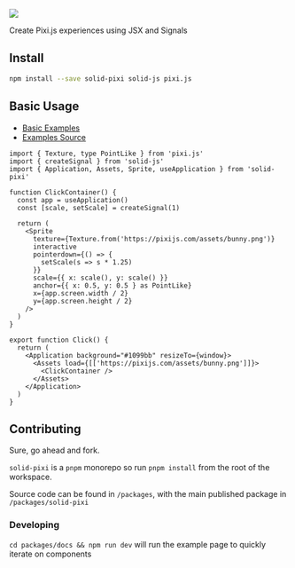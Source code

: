 ![](./packages/docs/src/assets/logo.png)

Create Pixi.js experiences using JSX and Signals

## Install

```sh
npm install --save solid-pixi solid-js pixi.js
```

## Basic Usage

- [Basic Examples](https://sammccord.github.io/solid-pixi/guides/basic/assets/)
- [Examples Source](./packages/docs/src/components/)

```tsx
import { Texture, type PointLike } from 'pixi.js'
import { createSignal } from 'solid-js'
import { Application, Assets, Sprite, useApplication } from 'solid-pixi'

function ClickContainer() {
  const app = useApplication()
  const [scale, setScale] = createSignal(1)

  return (
    <Sprite
      texture={Texture.from('https://pixijs.com/assets/bunny.png')}
      interactive
      pointerdown={() => {
        setScale(s => s * 1.25)
      }}
      scale={{ x: scale(), y: scale() }}
      anchor={{ x: 0.5, y: 0.5 } as PointLike}
      x={app.screen.width / 2}
      y={app.screen.height / 2}
    />
  )
}

export function Click() {
  return (
    <Application background="#1099bb" resizeTo={window}>
      <Assets load={[['https://pixijs.com/assets/bunny.png']]}>
        <ClickContainer />
      </Assets>
    </Application>
  )
}
```

## Contributing

Sure, go ahead and fork.

`solid-pixi` is a `pnpm` monorepo so run `pnpm install` from the root of the workspace.

Source code can be found in `/packages`, with the main published package in `/packages/solid-pixi`

### Developing

`cd packages/docs && npm run dev` will run the example page to quickly iterate on components
